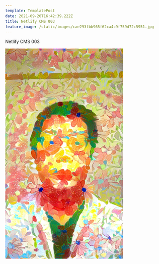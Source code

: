 ```yaml
---
template: TemplatePost
date: 2021-09-20T16:42:39.222Z
title: Netlify CMS 003
feature_image: /static/images/cae293fbb965f62ca4c9f759d72c5951.jpg
---
```

Netlify CMS 003

![Flower](/static/images/f9b217d4736bb173cae974b266a6b5ba.jpg "Flower")